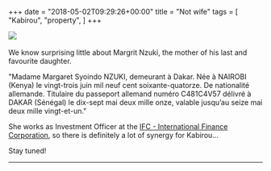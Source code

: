+++
date = "2018-05-02T09:29:26+00:00"
title = "Not wife"
tags = [
    "Kabirou",
    "property",
]
+++
<div class="container" style="width:auto">
  <a target="blank" href="https://res.cloudinary.com/vincentstradic/image/upload/v1525861905/family/nzukipic.jpg">
    <img src="http://res.cloudinary.com/vincentstradic/image/upload/c_scale,q_100,w_195/v1525861905/family/nzukipic.jpg" style="max-width:100%">
  </a>
</div>
<br>
We know surprising little about Margrit Nzuki, the mother of his last and favourite daughter.

<!--more-->
<p>"Madame Margaret Syoindo NZUKI, demeurant à Dakar. Née à NAIROBI (Kenya) le vingt-trois juin mil neuf cent soixante-quatorze.
De nationalité allemande.
Titulaire du passeport allemand numéro C481C4V57 délivré à DAKAR (Sénégal) le dix-sept mai
deux mille onze, valable jusqu’au seize mai deux mille vingt-et-un."

She works as Investment Officer at the [IFC - International Finance Corporation](https://www.ifc.org/), so there is definitely a lot of synergy for Kabirou...


Stay tuned!




<hr>
